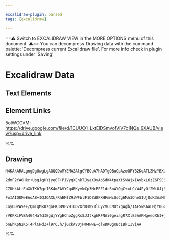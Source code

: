 ```yaml
---

excalidraw-plugin: parsed
tags: [excalidraw]

---
```

==⚠  Switch to EXCALIDRAW VIEW in the MORE OPTIONS menu of this document. ⚠== You can decompress Drawing data with the command palette: 'Decompress current Excalidraw file'. For more info check in plugin settings under 'Saving'



# Excalidraw Data

## Text Elements
## Element Links
5olWCCVM: https://drive.google.com/file/d/1CUUO1_LxtElDSmvofViV7cINQe_9XAUB/view?usp=drive_link

%%
## Drawing
```compressed-json
N4KAkARALgngDgUwgLgAQQQDwMYEMA2AlgCYBOuA7hADTgQBuCpAzoQPYB2KqATLZMzYBXUtiRoIACyhQ4zZAHoFAc0JRJQgEYA6bGwC2CgF7N6hbEcK4OCtptbErHALRY8RMpWdx8Q1TdIEfARcZgRmBShcZQUebQBGAAYEmjoghH0EDihmbgBtcDBQMBKIEm4IAFY2fAB1AGF6gDUAWVSSyFhECozNBGJiXE1g9tLMbmcATkrkgGZEgBYANkr4

2dmF2YAOHkr+UpgJgHYjye0F+PiVyqXEnkTJyaX9yAoSdW4tpaXtSvWjxIAybxL6zZ6FSCSBCEZTSbjxHhLWbnJJfFY8AEbPgQiDWZQjNCJF4QZhQUhsADWCHqNTYpAqAGJ4ghmczRpBNLhsBTlOShBxiDT8HSKmTrMw4LhAtl2RAAGaEfD4ADKsAJ6EEHllpPJVNq70k3GxHRJZMpCFVMHVJJq5WJfNhHHCuTQ8WJbEl2DUh1diSJON5wjgAEli

C7UHkALrEuXkTKh7gcIRK4mEAVYCq4RKyvkCp3McPFE1dcSoWYQgC+xLC/W4FyOf2WiOJjBY7C4aCOW1mLaYrE4ADlOGI6/EZn9AQtU8wACLpKC1tByghhYmaYQCgCiwUy2XDUeJQjggwXxHhR2WS12GJ4j3BJqIHApFWksnkSjIhEY2mUbDY+IQXQDAUBVggUYgFHieoAFVoIAeXiAB9AAZTAoG3GdlX0eg2DlJpCCaI5sGDAcAEUEEQyYAA0AE

FoIAIQUMwEAoAB+IQJQAXk/RhEMfZ9iWFblF1QZd8FXHFmHcUsCg6MA3QheSIUjQoK3AaM6FwOA4FVXAF24ItoChTIKiIWEoFGBhCBY+iuR5XNBVpekJAZOU3PcyzsBEaUoGDBd9FVXVqScxlWRZJB9ggLzSB8vyMls7lA35RzhWc9AxQ4CUpSyCzIui2L/IAMUVFU1VLG0tTy7ycrigKzT1A0jSqmKav8wLzUta1NTtQoouq7JaoAJWER1nXhZq

CoyODPW9eE/Qm1qMkKzgoEK3B9EVH1UD2Xr8sW/RluyZVCCMUt7gWgb/IAFSwKAaLMjt0GCOVct2/rfLaqJSDumK2AoKFcDPNAkxTN6WsujJNwFGjfv+kIgfQKVySoC6PoyGHkau+ByocyypPJJUqPPJYzk2SYtj9RJKgbcmp16/GanwABNbhJh4LZzm7JZ4lOHgwUBHteqMP99AMnF6AIIRS2SCmlgWRJyxKKswcm/RhuS/NwwgXHIt5EhjtOo1

/VKPXiFVBA4G4HaTdIEgWjYYgEChoZggRsSJJtkghRFNAi0geiagR7XlE5AAKHgeeoXhI+jo4o+SSoAEpZUGhBlGTKUKlIEPcHD+Yo75oleHz1AE+T1TUfaqlpqgdtwxB/BItjdaEFT9NbY4ZQxZNLIXZEskpeJbAiEttAB4QYkOBb7hx/dIQoEfUtx4r3q7AAKwQbAcmVKe4Htx3neGET3Yn3quVrxgrr/fBu9KEsKjCYIt/bWUvNJAwse6YHk0

bnEhKpN2K5T4PlCHdZ+l9r6Jh/jGckAV0jP04NwE+qlwDK0gKBcIBk1IViAA
```
%%